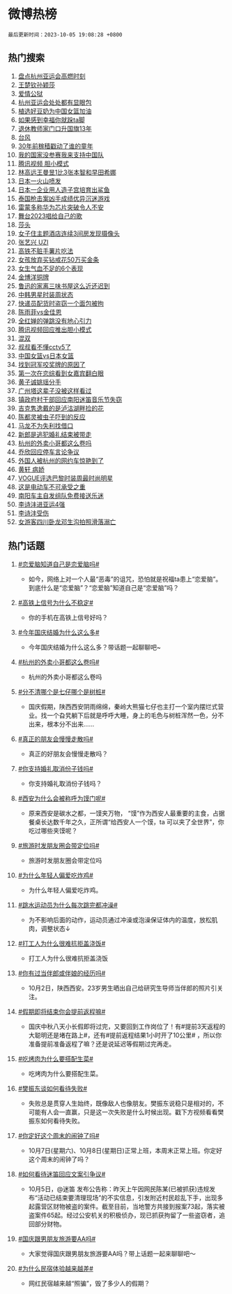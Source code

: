 # 微博热榜

`最后更新时间：2023-10-05 19:08:28 +0800`

## 热门搜索

1. [盘点杭州亚运会高燃时刻](https://m.weibo.cn/search?containerid=100103type%3D1%26t%3D10%26q%3D%23%E7%9B%98%E7%82%B9%E6%9D%AD%E5%B7%9E%E4%BA%9A%E8%BF%90%E4%BC%9A%E9%AB%98%E7%87%83%E6%97%B6%E5%88%BB%23&stream_entry_id=51&isnewpage=1&extparam=seat%3D1%26stream_entry_id%3D51%26pos%3D0%26c_type%3D51%26filter_type%3Drealtimehot%26dgr%3D0%26cate%3D10103%26q%3D%2523%25E7%259B%2598%25E7%2582%25B9%25E6%259D%25AD%25E5%25B7%259E%25E4%25BA%259A%25E8%25BF%2590%25E4%25BC%259A%25E9%25AB%2598%25E7%2587%2583%25E6%2597%25B6%25E5%2588%25BB%2523%26display_time%3D1696504107%26pre_seqid%3D169650410753002028185)
1. [王楚钦孙颖莎](https://m.weibo.cn/search?containerid=100103type%3D1%26t%3D10%26q%3D%E7%8E%8B%E6%A5%9A%E9%92%A6%E5%AD%99%E9%A2%96%E8%8E%8E&stream_entry_id=31&isnewpage=1&extparam=seat%3D1%26realpos%3D1%26dgr%3D0%26pos%3D0%26c_type%3D31%26band_rank%3D1%26flag%3D1%26filter_type%3Drealtimehot%26stream_entry_id%3D31%26q%3D%25E7%258E%258B%25E6%25A5%259A%25E9%2592%25A6%25E5%25AD%2599%25E9%25A2%2596%25E8%258E%258E%26cate%3D5001%26lcate%3D5001%26display_time%3D1696504107%26pre_seqid%3D169650410753002028185)
1. [爱情公狱](https://m.weibo.cn/search?containerid=100103type%3D1%26t%3D10%26q%3D%23%E7%88%B1%E6%83%85%E5%85%AC%E7%8B%B1%23&stream_entry_id=31&isnewpage=1&extparam=seat%3D1%26realpos%3D2%26dgr%3D0%26pos%3D1%26c_type%3D31%26band_rank%3D2%26flag%3D2%26filter_type%3Drealtimehot%26stream_entry_id%3D31%26q%3D%2523%25E7%2588%25B1%25E6%2583%2585%25E5%2585%25AC%25E7%258B%25B1%2523%26cate%3D5001%26lcate%3D5001%26display_time%3D1696504107%26pre_seqid%3D169650410753002028185)
1. [杭州亚运会处处都有显眼包](https://m.weibo.cn/search?containerid=100103type%3D1%26t%3D10%26q%3D%23%E6%9D%AD%E5%B7%9E%E4%BA%9A%E8%BF%90%E4%BC%9A%E5%A4%84%E5%A4%84%E9%83%BD%E6%9C%89%E6%98%BE%E7%9C%BC%E5%8C%85%23&stream_entry_id=31&isnewpage=1&extparam=seat%3D1%26realpos%3D3%26dgr%3D0%26pos%3D2%26c_type%3D31%26band_rank%3D3%26flag%3D0%26filter_type%3Drealtimehot%26stream_entry_id%3D31%26q%3D%2523%25E6%259D%25AD%25E5%25B7%259E%25E4%25BA%259A%25E8%25BF%2590%25E4%25BC%259A%25E5%25A4%2584%25E5%25A4%2584%25E9%2583%25BD%25E6%259C%2589%25E6%2598%25BE%25E7%259C%25BC%25E5%258C%2585%2523%26cate%3D5001%26lcate%3D5001%26display_time%3D1696504107%26pre_seqid%3D169650410753002028185)
1. [植选好豆奶为中国女篮加油](https://m.weibo.cn/search?containerid=100103type%3D1%26t%3D10%26q%3D%23%E6%A4%8D%E9%80%89%E5%A5%BD%E8%B1%86%E5%A5%B6%E4%B8%BA%E4%B8%AD%E5%9B%BD%E5%A5%B3%E7%AF%AE%E5%8A%A0%E6%B2%B9%23&stream_entry_id=31&isnewpage=1&extparam=seat%3D1%26filter_type%3Drealtimehot%26pos%3D3%26c_type%3D31%26band_rank%3D4%26dgr%3D0%26adid%3D207020%26is_ad_pos%3D1%26topic_ad%3D1%26stream_entry_id%3D31%26q%3D%2523%25E6%25A4%258D%25E9%2580%2589%25E5%25A5%25BD%25E8%25B1%2586%25E5%25A5%25B6%25E4%25B8%25BA%25E4%25B8%25AD%25E5%259B%25BD%25E5%25A5%25B3%25E7%25AF%25AE%25E5%258A%25A0%25E6%25B2%25B9%2523%26cate%3D5001%26lcate%3D5001%26display_time%3D1696504107%26pre_seqid%3D169650410753002028185)
1. [如果感到幸福你就跺ta脚](https://m.weibo.cn/search?containerid=100103type%3D1%26t%3D10%26q%3D%23%E5%A6%82%E6%9E%9C%E6%84%9F%E5%88%B0%E5%B9%B8%E7%A6%8F%E4%BD%A0%E5%B0%B1%E8%B7%BAta%E8%84%9A%23&stream_entry_id=31&isnewpage=1&extparam=seat%3D1%26realpos%3D4%26dgr%3D0%26pos%3D4%26c_type%3D31%26band_rank%3D4%26flag%3D32768%26filter_type%3Drealtimehot%26stream_entry_id%3D31%26q%3D%2523%25E5%25A6%2582%25E6%259E%259C%25E6%2584%259F%25E5%2588%25B0%25E5%25B9%25B8%25E7%25A6%258F%25E4%25BD%25A0%25E5%25B0%25B1%25E8%25B7%25BAta%25E8%2584%259A%2523%26cate%3D5001%26lcate%3D5001%26display_time%3D1696504107%26pre_seqid%3D169650410753002028185)
1. [退休教师家门口升国旗13年](https://m.weibo.cn/search?containerid=100103type%3D1%26t%3D10%26q%3D%23%E9%80%80%E4%BC%91%E6%95%99%E5%B8%88%E5%AE%B6%E9%97%A8%E5%8F%A3%E5%8D%87%E5%9B%BD%E6%97%9713%E5%B9%B4%23&stream_entry_id=31&isnewpage=1&extparam=seat%3D1%26realpos%3D5%26dgr%3D0%26pos%3D5%26c_type%3D31%26band_rank%3D5%26flag%3D32768%26filter_type%3Drealtimehot%26stream_entry_id%3D31%26q%3D%2523%25E9%2580%2580%25E4%25BC%2591%25E6%2595%2599%25E5%25B8%2588%25E5%25AE%25B6%25E9%2597%25A8%25E5%258F%25A3%25E5%258D%2587%25E5%259B%25BD%25E6%2597%259713%25E5%25B9%25B4%2523%26cate%3D5001%26lcate%3D5001%26display_time%3D1696504107%26pre_seqid%3D169650410753002028185)
1. [台风](https://m.weibo.cn/search?containerid=100103type%3D1%26t%3D10%26q%3D%E5%8F%B0%E9%A3%8E&stream_entry_id=31&isnewpage=1&extparam=seat%3D1%26realpos%3D6%26dgr%3D0%26pos%3D6%26c_type%3D31%26band_rank%3D6%26flag%3D1%26filter_type%3Drealtimehot%26stream_entry_id%3D31%26q%3D%25E5%258F%25B0%25E9%25A3%258E%26cate%3D5001%26lcate%3D5001%26display_time%3D1696504107%26pre_seqid%3D169650410753002028185)
1. [30年前稼穑戳动了谁的童年](https://m.weibo.cn/search?containerid=100103type%3D1%26t%3D10%26q%3D%2330%E5%B9%B4%E5%89%8D%E7%A8%BC%E7%A9%91%E6%88%B3%E5%8A%A8%E4%BA%86%E8%B0%81%E7%9A%84%E7%AB%A5%E5%B9%B4%23&stream_entry_id=31&isnewpage=1&extparam=seat%3D1%26realpos%3D7%26dgr%3D0%26pos%3D7%26c_type%3D31%26band_rank%3D7%26flag%3D32768%26filter_type%3Drealtimehot%26stream_entry_id%3D31%26q%3D%252330%25E5%25B9%25B4%25E5%2589%258D%25E7%25A8%25BC%25E7%25A9%2591%25E6%2588%25B3%25E5%258A%25A8%25E4%25BA%2586%25E8%25B0%2581%25E7%259A%2584%25E7%25AB%25A5%25E5%25B9%25B4%2523%26cate%3D5001%26lcate%3D5001%26display_time%3D1696504107%26pre_seqid%3D169650410753002028185)
1. [我的国家没参赛我来支持中国队](https://m.weibo.cn/search?containerid=100103type%3D1%26t%3D10%26q%3D%23%E6%88%91%E7%9A%84%E5%9B%BD%E5%AE%B6%E6%B2%A1%E5%8F%82%E8%B5%9B%E6%88%91%E6%9D%A5%E6%94%AF%E6%8C%81%E4%B8%AD%E5%9B%BD%E9%98%9F%23&stream_entry_id=31&isnewpage=1&extparam=seat%3D1%26realpos%3D8%26dgr%3D0%26pos%3D8%26c_type%3D31%26band_rank%3D8%26flag%3D0%26filter_type%3Drealtimehot%26stream_entry_id%3D31%26q%3D%2523%25E6%2588%2591%25E7%259A%2584%25E5%259B%25BD%25E5%25AE%25B6%25E6%25B2%25A1%25E5%258F%2582%25E8%25B5%259B%25E6%2588%2591%25E6%259D%25A5%25E6%2594%25AF%25E6%258C%2581%25E4%25B8%25AD%25E5%259B%25BD%25E9%2598%259F%2523%26cate%3D5001%26lcate%3D5001%26display_time%3D1696504107%26pre_seqid%3D169650410753002028185)
1. [腾讯视频 胆小模式](https://m.weibo.cn/search?containerid=100103type%3D1%26t%3D10%26q%3D%E8%85%BE%E8%AE%AF%E8%A7%86%E9%A2%91+%E8%83%86%E5%B0%8F%E6%A8%A1%E5%BC%8F&stream_entry_id=31&isnewpage=1&extparam=seat%3D1%26realpos%3D9%26dgr%3D0%26pos%3D9%26c_type%3D31%26band_rank%3D9%26flag%3D2%26filter_type%3Drealtimehot%26stream_entry_id%3D31%26q%3D%25E8%2585%25BE%25E8%25AE%25AF%25E8%25A7%2586%25E9%25A2%2591%2520%25E8%2583%2586%25E5%25B0%258F%25E6%25A8%25A1%25E5%25BC%258F%26cate%3D5001%26lcate%3D5001%26display_time%3D1696504107%26pre_seqid%3D169650410753002028185)
1. [林高远王曼昱1比3张本智和早田希娜](https://m.weibo.cn/search?containerid=100103type%3D1%26t%3D10%26q%3D%23%E6%9E%97%E9%AB%98%E8%BF%9C%E7%8E%8B%E6%9B%BC%E6%98%B11%E6%AF%943%E5%BC%A0%E6%9C%AC%E6%99%BA%E5%92%8C%E6%97%A9%E7%94%B0%E5%B8%8C%E5%A8%9C%23&stream_entry_id=31&isnewpage=1&extparam=seat%3D1%26realpos%3D10%26dgr%3D0%26pos%3D10%26c_type%3D31%26band_rank%3D10%26flag%3D1%26filter_type%3Drealtimehot%26stream_entry_id%3D31%26q%3D%2523%25E6%259E%2597%25E9%25AB%2598%25E8%25BF%259C%25E7%258E%258B%25E6%259B%25BC%25E6%2598%25B11%25E6%25AF%25943%25E5%25BC%25A0%25E6%259C%25AC%25E6%2599%25BA%25E5%2592%258C%25E6%2597%25A9%25E7%2594%25B0%25E5%25B8%258C%25E5%25A8%259C%2523%26cate%3D5001%26lcate%3D5001%26display_time%3D1696504107%26pre_seqid%3D169650410753002028185)
1. [日本一火山喷发](https://m.weibo.cn/search?containerid=100103type%3D1%26t%3D10%26q%3D%23%E6%97%A5%E6%9C%AC%E4%B8%80%E7%81%AB%E5%B1%B1%E5%96%B7%E5%8F%91%23&stream_entry_id=31&isnewpage=1&extparam=seat%3D1%26realpos%3D11%26dgr%3D0%26pos%3D11%26c_type%3D31%26band_rank%3D11%26flag%3D2%26filter_type%3Drealtimehot%26stream_entry_id%3D31%26q%3D%2523%25E6%2597%25A5%25E6%259C%25AC%25E4%25B8%2580%25E7%2581%25AB%25E5%25B1%25B1%25E5%2596%25B7%25E5%258F%2591%2523%26cate%3D5001%26lcate%3D5001%26display_time%3D1696504107%26pre_seqid%3D169650410753002028185)
1. [日本一企业用人造子宫培育出鲨鱼](https://m.weibo.cn/search?containerid=100103type%3D1%26t%3D10%26q%3D%23%E6%97%A5%E6%9C%AC%E4%B8%80%E4%BC%81%E4%B8%9A%E7%94%A8%E4%BA%BA%E9%80%A0%E5%AD%90%E5%AE%AB%E5%9F%B9%E8%82%B2%E5%87%BA%E9%B2%A8%E9%B1%BC%23&stream_entry_id=31&isnewpage=1&extparam=seat%3D1%26realpos%3D12%26dgr%3D0%26pos%3D12%26c_type%3D31%26band_rank%3D12%26flag%3D1%26filter_type%3Drealtimehot%26stream_entry_id%3D31%26q%3D%2523%25E6%2597%25A5%25E6%259C%25AC%25E4%25B8%2580%25E4%25BC%2581%25E4%25B8%259A%25E7%2594%25A8%25E4%25BA%25BA%25E9%2580%25A0%25E5%25AD%2590%25E5%25AE%25AB%25E5%259F%25B9%25E8%2582%25B2%25E5%2587%25BA%25E9%25B2%25A8%25E9%25B1%25BC%2523%26cate%3D5001%26lcate%3D5001%26display_time%3D1696504107%26pre_seqid%3D169650410753002028185)
1. [泰国枪击案凶手成绩优异沉迷游戏](https://m.weibo.cn/search?containerid=100103type%3D1%26t%3D10%26q%3D%23%E6%B3%B0%E5%9B%BD%E6%9E%AA%E5%87%BB%E6%A1%88%E5%87%B6%E6%89%8B%E6%88%90%E7%BB%A9%E4%BC%98%E5%BC%82%E6%B2%89%E8%BF%B7%E6%B8%B8%E6%88%8F%23&stream_entry_id=31&isnewpage=1&extparam=seat%3D1%26realpos%3D13%26dgr%3D0%26pos%3D13%26c_type%3D31%26band_rank%3D13%26flag%3D1%26filter_type%3Drealtimehot%26stream_entry_id%3D31%26q%3D%2523%25E6%25B3%25B0%25E5%259B%25BD%25E6%259E%25AA%25E5%2587%25BB%25E6%25A1%2588%25E5%2587%25B6%25E6%2589%258B%25E6%2588%2590%25E7%25BB%25A9%25E4%25BC%2598%25E5%25BC%2582%25E6%25B2%2589%25E8%25BF%25B7%25E6%25B8%25B8%25E6%2588%258F%2523%26cate%3D5001%26lcate%3D5001%26display_time%3D1696504107%26pre_seqid%3D169650410753002028185)
1. [雷蒙多称华为芯片突破令人不安](https://m.weibo.cn/search?containerid=100103type%3D1%26t%3D10%26q%3D%23%E9%9B%B7%E8%92%99%E5%A4%9A%E7%A7%B0%E5%8D%8E%E4%B8%BA%E8%8A%AF%E7%89%87%E7%AA%81%E7%A0%B4%E4%BB%A4%E4%BA%BA%E4%B8%8D%E5%AE%89%23&stream_entry_id=31&isnewpage=1&extparam=seat%3D1%26realpos%3D14%26dgr%3D0%26pos%3D14%26c_type%3D31%26band_rank%3D14%26flag%3D1%26filter_type%3Drealtimehot%26stream_entry_id%3D31%26q%3D%2523%25E9%259B%25B7%25E8%2592%2599%25E5%25A4%259A%25E7%25A7%25B0%25E5%258D%258E%25E4%25B8%25BA%25E8%258A%25AF%25E7%2589%2587%25E7%25AA%2581%25E7%25A0%25B4%25E4%25BB%25A4%25E4%25BA%25BA%25E4%25B8%258D%25E5%25AE%2589%2523%26cate%3D5001%26lcate%3D5001%26display_time%3D1696504107%26pre_seqid%3D169650410753002028185)
1. [舞台2023唱给自己的歌](https://m.weibo.cn/search?containerid=100103type%3D1%26t%3D10%26q%3D%23%E8%88%9E%E5%8F%B02023%E5%94%B1%E7%BB%99%E8%87%AA%E5%B7%B1%E7%9A%84%E6%AD%8C%23&stream_entry_id=31&isnewpage=1&extparam=seat%3D1%26realpos%3D15%26dgr%3D0%26pos%3D15%26c_type%3D31%26band_rank%3D15%26flag%3D0%26adid%3D207039%26filter_type%3Drealtimehot%26stream_entry_id%3D31%26q%3D%2523%25E8%2588%259E%25E5%258F%25B02023%25E5%2594%25B1%25E7%25BB%2599%25E8%2587%25AA%25E5%25B7%25B1%25E7%259A%2584%25E6%25AD%258C%2523%26cate%3D5001%26lcate%3D5001%26display_time%3D1696504107%26pre_seqid%3D169650410753002028185)
1. [莎头](https://m.weibo.cn/search?containerid=100103type%3D1%26t%3D10%26q%3D%E8%8E%8E%E5%A4%B4&stream_entry_id=31&isnewpage=1&extparam=seat%3D1%26realpos%3D16%26dgr%3D0%26pos%3D16%26c_type%3D31%26band_rank%3D16%26flag%3D1%26filter_type%3Drealtimehot%26stream_entry_id%3D31%26q%3D%25E8%258E%258E%25E5%25A4%25B4%26cate%3D5001%26lcate%3D5001%26display_time%3D1696504107%26pre_seqid%3D169650410753002028185)
1. [女子住主题酒店连续3间房发现摄像头](https://m.weibo.cn/search?containerid=100103type%3D1%26t%3D10%26q%3D%23%E5%A5%B3%E5%AD%90%E4%BD%8F%E4%B8%BB%E9%A2%98%E9%85%92%E5%BA%97%E8%BF%9E%E7%BB%AD3%E9%97%B4%E6%88%BF%E5%8F%91%E7%8E%B0%E6%91%84%E5%83%8F%E5%A4%B4%23&stream_entry_id=31&isnewpage=1&extparam=seat%3D1%26realpos%3D17%26dgr%3D0%26pos%3D17%26c_type%3D31%26band_rank%3D17%26flag%3D2%26filter_type%3Drealtimehot%26stream_entry_id%3D31%26q%3D%2523%25E5%25A5%25B3%25E5%25AD%2590%25E4%25BD%258F%25E4%25B8%25BB%25E9%25A2%2598%25E9%2585%2592%25E5%25BA%2597%25E8%25BF%259E%25E7%25BB%25AD3%25E9%2597%25B4%25E6%2588%25BF%25E5%258F%2591%25E7%258E%25B0%25E6%2591%2584%25E5%2583%258F%25E5%25A4%25B4%2523%26cate%3D5001%26lcate%3D5001%26display_time%3D1696504107%26pre_seqid%3D169650410753002028185)
1. [张艺兴 UZI](https://m.weibo.cn/search?containerid=100103type%3D1%26t%3D10%26q%3D%E5%BC%A0%E8%89%BA%E5%85%B4+UZI&stream_entry_id=31&isnewpage=1&extparam=seat%3D1%26realpos%3D18%26dgr%3D0%26pos%3D18%26c_type%3D31%26band_rank%3D18%26flag%3D0%26filter_type%3Drealtimehot%26stream_entry_id%3D31%26q%3D%25E5%25BC%25A0%25E8%2589%25BA%25E5%2585%25B4%2520UZI%26cate%3D5001%26lcate%3D5001%26display_time%3D1696504107%26pre_seqid%3D169650410753002028185)
1. [高铁不脏手薯片吃法](https://m.weibo.cn/search?containerid=100103type%3D1%26t%3D10%26q%3D%23%E9%AB%98%E9%93%81%E4%B8%8D%E8%84%8F%E6%89%8B%E8%96%AF%E7%89%87%E5%90%83%E6%B3%95%23&stream_entry_id=31&isnewpage=1&extparam=seat%3D1%26realpos%3D19%26dgr%3D0%26pos%3D19%26c_type%3D31%26band_rank%3D19%26flag%3D1%26filter_type%3Drealtimehot%26stream_entry_id%3D31%26q%3D%2523%25E9%25AB%2598%25E9%2593%2581%25E4%25B8%258D%25E8%2584%258F%25E6%2589%258B%25E8%2596%25AF%25E7%2589%2587%25E5%2590%2583%25E6%25B3%2595%2523%26cate%3D5001%26lcate%3D5001%26display_time%3D1696504107%26pre_seqid%3D169650410753002028185)
1. [女孩放弃买钻戒花50万买金条](https://m.weibo.cn/search?containerid=100103type%3D1%26t%3D10%26q%3D%23%E5%A5%B3%E5%AD%A9%E6%94%BE%E5%BC%83%E4%B9%B0%E9%92%BB%E6%88%92%E8%8A%B150%E4%B8%87%E4%B9%B0%E9%87%91%E6%9D%A1%23&stream_entry_id=31&isnewpage=1&extparam=seat%3D1%26realpos%3D20%26dgr%3D0%26pos%3D20%26c_type%3D31%26band_rank%3D20%26flag%3D0%26filter_type%3Drealtimehot%26stream_entry_id%3D31%26q%3D%2523%25E5%25A5%25B3%25E5%25AD%25A9%25E6%2594%25BE%25E5%25BC%2583%25E4%25B9%25B0%25E9%2592%25BB%25E6%2588%2592%25E8%258A%25B150%25E4%25B8%2587%25E4%25B9%25B0%25E9%2587%2591%25E6%259D%25A1%2523%26cate%3D5001%26lcate%3D5001%26display_time%3D1696504107%26pre_seqid%3D169650410753002028185)
1. [女生气血不足的6个表现](https://m.weibo.cn/search?containerid=100103type%3D1%26t%3D10%26q%3D%23%E5%A5%B3%E7%94%9F%E6%B0%94%E8%A1%80%E4%B8%8D%E8%B6%B3%E7%9A%846%E4%B8%AA%E8%A1%A8%E7%8E%B0%23&stream_entry_id=31&isnewpage=1&extparam=seat%3D1%26realpos%3D21%26dgr%3D0%26pos%3D21%26c_type%3D31%26band_rank%3D21%26flag%3D0%26filter_type%3Drealtimehot%26stream_entry_id%3D31%26q%3D%2523%25E5%25A5%25B3%25E7%2594%259F%25E6%25B0%2594%25E8%25A1%2580%25E4%25B8%258D%25E8%25B6%25B3%25E7%259A%25846%25E4%25B8%25AA%25E8%25A1%25A8%25E7%258E%25B0%2523%26cate%3D5001%26lcate%3D5001%26display_time%3D1696504107%26pre_seqid%3D169650410753002028185)
1. [金博洋铜牌](https://m.weibo.cn/search?containerid=100103type%3D1%26t%3D10%26q%3D%E9%87%91%E5%8D%9A%E6%B4%8B%E9%93%9C%E7%89%8C&stream_entry_id=31&isnewpage=1&extparam=seat%3D1%26realpos%3D22%26dgr%3D0%26pos%3D22%26c_type%3D31%26band_rank%3D22%26flag%3D1%26filter_type%3Drealtimehot%26stream_entry_id%3D31%26q%3D%25E9%2587%2591%25E5%258D%259A%25E6%25B4%258B%25E9%2593%259C%25E7%2589%258C%26cate%3D5001%26lcate%3D5001%26display_time%3D1696504107%26pre_seqid%3D169650410753002028185)
1. [鲁迅的家离三味书屋这么近还迟到](https://m.weibo.cn/search?containerid=100103type%3D1%26t%3D10%26q%3D%23%E9%B2%81%E8%BF%85%E7%9A%84%E5%AE%B6%E7%A6%BB%E4%B8%89%E5%91%B3%E4%B9%A6%E5%B1%8B%E8%BF%99%E4%B9%88%E8%BF%91%E8%BF%98%E8%BF%9F%E5%88%B0%23&stream_entry_id=31&isnewpage=1&extparam=seat%3D1%26realpos%3D23%26dgr%3D0%26pos%3D23%26c_type%3D31%26band_rank%3D23%26flag%3D0%26filter_type%3Drealtimehot%26stream_entry_id%3D31%26q%3D%2523%25E9%25B2%2581%25E8%25BF%2585%25E7%259A%2584%25E5%25AE%25B6%25E7%25A6%25BB%25E4%25B8%2589%25E5%2591%25B3%25E4%25B9%25A6%25E5%25B1%258B%25E8%25BF%2599%25E4%25B9%2588%25E8%25BF%2591%25E8%25BF%2598%25E8%25BF%259F%25E5%2588%25B0%2523%26cate%3D5001%26lcate%3D5001%26display_time%3D1696504107%26pre_seqid%3D169650410753002028185)
1. [中韩男星时装周状态](https://m.weibo.cn/search?containerid=100103type%3D1%26t%3D10%26q%3D%23%E4%B8%AD%E9%9F%A9%E7%94%B7%E6%98%9F%E6%97%B6%E8%A3%85%E5%91%A8%E7%8A%B6%E6%80%81%23&stream_entry_id=31&isnewpage=1&extparam=seat%3D1%26realpos%3D24%26dgr%3D0%26pos%3D24%26c_type%3D31%26band_rank%3D24%26flag%3D1%26filter_type%3Drealtimehot%26stream_entry_id%3D31%26q%3D%2523%25E4%25B8%25AD%25E9%259F%25A9%25E7%2594%25B7%25E6%2598%259F%25E6%2597%25B6%25E8%25A3%2585%25E5%2591%25A8%25E7%258A%25B6%25E6%2580%2581%2523%26cate%3D5001%26lcate%3D5001%26display_time%3D1696504107%26pre_seqid%3D169650410753002028185)
1. [快递员配货时盗窃一个面包被拘](https://m.weibo.cn/search?containerid=100103type%3D1%26t%3D10%26q%3D%23%E5%BF%AB%E9%80%92%E5%91%98%E9%85%8D%E8%B4%A7%E6%97%B6%E7%9B%97%E7%AA%83%E4%B8%80%E4%B8%AA%E9%9D%A2%E5%8C%85%E8%A2%AB%E6%8B%98%23&stream_entry_id=31&isnewpage=1&extparam=seat%3D1%26realpos%3D25%26dgr%3D0%26pos%3D25%26c_type%3D31%26band_rank%3D25%26flag%3D1%26filter_type%3Drealtimehot%26stream_entry_id%3D31%26q%3D%2523%25E5%25BF%25AB%25E9%2580%2592%25E5%2591%2598%25E9%2585%258D%25E8%25B4%25A7%25E6%2597%25B6%25E7%259B%2597%25E7%25AA%2583%25E4%25B8%2580%25E4%25B8%25AA%25E9%259D%25A2%25E5%258C%2585%25E8%25A2%25AB%25E6%258B%2598%2523%26cate%3D5001%26lcate%3D5001%26display_time%3D1696504107%26pre_seqid%3D169650410753002028185)
1. [陈雨菲vs金佳恩](https://m.weibo.cn/search?containerid=100103type%3D1%26t%3D10%26q%3D%23%E9%99%88%E9%9B%A8%E8%8F%B2vs%E9%87%91%E4%BD%B3%E6%81%A9%23&stream_entry_id=31&isnewpage=1&extparam=seat%3D1%26realpos%3D26%26dgr%3D0%26pos%3D26%26c_type%3D31%26band_rank%3D26%26flag%3D1%26filter_type%3Drealtimehot%26stream_entry_id%3D31%26q%3D%2523%25E9%2599%2588%25E9%259B%25A8%25E8%258F%25B2vs%25E9%2587%2591%25E4%25BD%25B3%25E6%2581%25A9%2523%26cate%3D5001%26lcate%3D5001%26display_time%3D1696504107%26pre_seqid%3D169650410753002028185)
1. [全红婵的弹跳没有地心引力](https://m.weibo.cn/search?containerid=100103type%3D1%26t%3D10%26q%3D%23%E5%85%A8%E7%BA%A2%E5%A9%B5%E7%9A%84%E5%BC%B9%E8%B7%B3%E6%B2%A1%E6%9C%89%E5%9C%B0%E5%BF%83%E5%BC%95%E5%8A%9B%23&stream_entry_id=31&isnewpage=1&extparam=seat%3D1%26realpos%3D27%26dgr%3D0%26pos%3D27%26c_type%3D31%26band_rank%3D27%26flag%3D0%26filter_type%3Drealtimehot%26stream_entry_id%3D31%26q%3D%2523%25E5%2585%25A8%25E7%25BA%25A2%25E5%25A9%25B5%25E7%259A%2584%25E5%25BC%25B9%25E8%25B7%25B3%25E6%25B2%25A1%25E6%259C%2589%25E5%259C%25B0%25E5%25BF%2583%25E5%25BC%2595%25E5%258A%259B%2523%26cate%3D5001%26lcate%3D5001%26display_time%3D1696504107%26pre_seqid%3D169650410753002028185)
1. [腾讯视频回应推出胆小模式](https://m.weibo.cn/search?containerid=100103type%3D1%26t%3D10%26q%3D%23%E8%85%BE%E8%AE%AF%E8%A7%86%E9%A2%91%E5%9B%9E%E5%BA%94%E6%8E%A8%E5%87%BA%E8%83%86%E5%B0%8F%E6%A8%A1%E5%BC%8F%23&stream_entry_id=31&isnewpage=1&extparam=seat%3D1%26realpos%3D28%26dgr%3D0%26pos%3D28%26c_type%3D31%26band_rank%3D28%26flag%3D1%26filter_type%3Drealtimehot%26stream_entry_id%3D31%26q%3D%2523%25E8%2585%25BE%25E8%25AE%25AF%25E8%25A7%2586%25E9%25A2%2591%25E5%259B%259E%25E5%25BA%2594%25E6%258E%25A8%25E5%2587%25BA%25E8%2583%2586%25E5%25B0%258F%25E6%25A8%25A1%25E5%25BC%258F%2523%26cate%3D5001%26lcate%3D5001%26display_time%3D1696504107%26pre_seqid%3D169650410753002028185)
1. [混双](https://m.weibo.cn/search?containerid=100103type%3D1%26t%3D10%26q%3D%E6%B7%B7%E5%8F%8C&stream_entry_id=31&isnewpage=1&extparam=seat%3D1%26realpos%3D29%26dgr%3D0%26pos%3D29%26c_type%3D31%26band_rank%3D29%26flag%3D1%26filter_type%3Drealtimehot%26stream_entry_id%3D31%26q%3D%25E6%25B7%25B7%25E5%258F%258C%26cate%3D5001%26lcate%3D5001%26display_time%3D1696504107%26pre_seqid%3D169650410753002028185)
1. [叔叔看不懂cctv5了](https://m.weibo.cn/search?containerid=100103type%3D1%26t%3D10%26q%3D%23%E5%8F%94%E5%8F%94%E7%9C%8B%E4%B8%8D%E6%87%82cctv5%E4%BA%86%23&stream_entry_id=31&isnewpage=1&extparam=seat%3D1%26realpos%3D30%26dgr%3D0%26pos%3D30%26c_type%3D31%26band_rank%3D30%26flag%3D1%26filter_type%3Drealtimehot%26stream_entry_id%3D31%26q%3D%2523%25E5%258F%2594%25E5%258F%2594%25E7%259C%258B%25E4%25B8%258D%25E6%2587%2582cctv5%25E4%25BA%2586%2523%26cate%3D5001%26lcate%3D5001%26display_time%3D1696504107%26pre_seqid%3D169650410753002028185)
1. [中国女篮vs日本女篮](https://m.weibo.cn/search?containerid=100103type%3D1%26t%3D10%26q%3D%23%E4%B8%AD%E5%9B%BD%E5%A5%B3%E7%AF%AEvs%E6%97%A5%E6%9C%AC%E5%A5%B3%E7%AF%AE%23&stream_entry_id=31&isnewpage=1&extparam=seat%3D1%26realpos%3D31%26dgr%3D0%26pos%3D31%26c_type%3D31%26band_rank%3D31%26flag%3D1%26filter_type%3Drealtimehot%26stream_entry_id%3D31%26q%3D%2523%25E4%25B8%25AD%25E5%259B%25BD%25E5%25A5%25B3%25E7%25AF%25AEvs%25E6%2597%25A5%25E6%259C%25AC%25E5%25A5%25B3%25E7%25AF%25AE%2523%26cate%3D5001%26lcate%3D5001%26display_time%3D1696504107%26pre_seqid%3D169650410753002028185)
1. [找到冠军咬奖牌的原因了](https://m.weibo.cn/search?containerid=100103type%3D1%26t%3D10%26q%3D%23%E6%89%BE%E5%88%B0%E5%86%A0%E5%86%9B%E5%92%AC%E5%A5%96%E7%89%8C%E7%9A%84%E5%8E%9F%E5%9B%A0%E4%BA%86%23&stream_entry_id=31&isnewpage=1&extparam=seat%3D1%26realpos%3D32%26dgr%3D0%26pos%3D32%26c_type%3D31%26band_rank%3D32%26flag%3D0%26filter_type%3Drealtimehot%26stream_entry_id%3D31%26q%3D%2523%25E6%2589%25BE%25E5%2588%25B0%25E5%2586%25A0%25E5%2586%259B%25E5%2592%25AC%25E5%25A5%2596%25E7%2589%258C%25E7%259A%2584%25E5%258E%259F%25E5%259B%25A0%25E4%25BA%2586%2523%26cate%3D5001%26lcate%3D5001%26display_time%3D1696504107%26pre_seqid%3D169650410753002028185)
1. [第一次在恋综看到女嘉宾翻白眼](https://m.weibo.cn/search?containerid=100103type%3D1%26t%3D10%26q%3D%23%E7%AC%AC%E4%B8%80%E6%AC%A1%E5%9C%A8%E6%81%8B%E7%BB%BC%E7%9C%8B%E5%88%B0%E5%A5%B3%E5%98%89%E5%AE%BE%E7%BF%BB%E7%99%BD%E7%9C%BC%23&stream_entry_id=31&isnewpage=1&extparam=seat%3D1%26realpos%3D33%26dgr%3D0%26pos%3D33%26c_type%3D31%26band_rank%3D33%26flag%3D0%26filter_type%3Drealtimehot%26stream_entry_id%3D31%26q%3D%2523%25E7%25AC%25AC%25E4%25B8%2580%25E6%25AC%25A1%25E5%259C%25A8%25E6%2581%258B%25E7%25BB%25BC%25E7%259C%258B%25E5%2588%25B0%25E5%25A5%25B3%25E5%2598%2589%25E5%25AE%25BE%25E7%25BF%25BB%25E7%2599%25BD%25E7%259C%25BC%2523%26cate%3D5001%26lcate%3D5001%26display_time%3D1696504107%26pre_seqid%3D169650410753002028185)
1. [黄子诚姚瑶分手](https://m.weibo.cn/search?containerid=100103type%3D1%26t%3D10%26q%3D%23%E9%BB%84%E5%AD%90%E8%AF%9A%E5%A7%9A%E7%91%B6%E5%88%86%E6%89%8B%23&stream_entry_id=31&isnewpage=1&extparam=seat%3D1%26realpos%3D34%26dgr%3D0%26pos%3D34%26c_type%3D31%26band_rank%3D34%26flag%3D0%26filter_type%3Drealtimehot%26stream_entry_id%3D31%26q%3D%2523%25E9%25BB%2584%25E5%25AD%2590%25E8%25AF%259A%25E5%25A7%259A%25E7%2591%25B6%25E5%2588%2586%25E6%2589%258B%2523%26cate%3D5001%26lcate%3D5001%26display_time%3D1696504107%26pre_seqid%3D169650410753002028185)
1. [广州塔这辈子没被这样看过](https://m.weibo.cn/search?containerid=100103type%3D1%26t%3D10%26q%3D%E5%B9%BF%E5%B7%9E%E5%A1%94%E8%BF%99%E8%BE%88%E5%AD%90%E6%B2%A1%E8%A2%AB%E8%BF%99%E6%A0%B7%E7%9C%8B%E8%BF%87&stream_entry_id=31&isnewpage=1&extparam=seat%3D1%26realpos%3D35%26dgr%3D0%26pos%3D35%26c_type%3D31%26band_rank%3D35%26flag%3D0%26filter_type%3Drealtimehot%26stream_entry_id%3D31%26q%3D%25E5%25B9%25BF%25E5%25B7%259E%25E5%25A1%2594%25E8%25BF%2599%25E8%25BE%2588%25E5%25AD%2590%25E6%25B2%25A1%25E8%25A2%25AB%25E8%25BF%2599%25E6%25A0%25B7%25E7%259C%258B%25E8%25BF%2587%26cate%3D5001%26lcate%3D5001%26display_time%3D1696504107%26pre_seqid%3D169650410753002028185)
1. [镇政府村干部回应南阳迷笛音乐节失窃](https://m.weibo.cn/search?containerid=100103type%3D1%26t%3D10%26q%3D%23%E9%95%87%E6%94%BF%E5%BA%9C%E6%9D%91%E5%B9%B2%E9%83%A8%E5%9B%9E%E5%BA%94%E5%8D%97%E9%98%B3%E8%BF%B7%E7%AC%9B%E9%9F%B3%E4%B9%90%E8%8A%82%E5%A4%B1%E7%AA%83%23&stream_entry_id=31&isnewpage=1&extparam=seat%3D1%26realpos%3D36%26dgr%3D0%26pos%3D36%26c_type%3D31%26band_rank%3D36%26flag%3D0%26filter_type%3Drealtimehot%26stream_entry_id%3D31%26q%3D%2523%25E9%2595%2587%25E6%2594%25BF%25E5%25BA%259C%25E6%259D%2591%25E5%25B9%25B2%25E9%2583%25A8%25E5%259B%259E%25E5%25BA%2594%25E5%258D%2597%25E9%2598%25B3%25E8%25BF%25B7%25E7%25AC%259B%25E9%259F%25B3%25E4%25B9%2590%25E8%258A%2582%25E5%25A4%25B1%25E7%25AA%2583%2523%26cate%3D5001%26lcate%3D5001%26display_time%3D1696504107%26pre_seqid%3D169650410753002028185)
1. [吉克隽逸戴的是泸沽湖畔捡的花](https://m.weibo.cn/search?containerid=100103type%3D1%26t%3D10%26q%3D%23%E5%90%89%E5%85%8B%E9%9A%BD%E9%80%B8%E6%88%B4%E7%9A%84%E6%98%AF%E6%B3%B8%E6%B2%BD%E6%B9%96%E7%95%94%E6%8D%A1%E7%9A%84%E8%8A%B1%23&stream_entry_id=31&isnewpage=1&extparam=seat%3D1%26realpos%3D37%26dgr%3D0%26pos%3D37%26c_type%3D31%26band_rank%3D37%26flag%3D1%26filter_type%3Drealtimehot%26stream_entry_id%3D31%26q%3D%2523%25E5%2590%2589%25E5%2585%258B%25E9%259A%25BD%25E9%2580%25B8%25E6%2588%25B4%25E7%259A%2584%25E6%2598%25AF%25E6%25B3%25B8%25E6%25B2%25BD%25E6%25B9%2596%25E7%2595%2594%25E6%258D%25A1%25E7%259A%2584%25E8%258A%25B1%2523%26cate%3D5001%26lcate%3D5001%26display_time%3D1696504107%26pre_seqid%3D169650410753002028185)
1. [陈都灵被虫子吓到的反应](https://m.weibo.cn/search?containerid=100103type%3D1%26t%3D10%26q%3D%23%E9%99%88%E9%83%BD%E7%81%B5%E8%A2%AB%E8%99%AB%E5%AD%90%E5%90%93%E5%88%B0%E7%9A%84%E5%8F%8D%E5%BA%94%23&stream_entry_id=31&isnewpage=1&extparam=seat%3D1%26realpos%3D38%26dgr%3D0%26pos%3D38%26c_type%3D31%26band_rank%3D38%26flag%3D1%26filter_type%3Drealtimehot%26stream_entry_id%3D31%26q%3D%2523%25E9%2599%2588%25E9%2583%25BD%25E7%2581%25B5%25E8%25A2%25AB%25E8%2599%25AB%25E5%25AD%2590%25E5%2590%2593%25E5%2588%25B0%25E7%259A%2584%25E5%258F%258D%25E5%25BA%2594%2523%26cate%3D5001%26lcate%3D5001%26display_time%3D1696504107%26pre_seqid%3D169650410753002028185)
1. [马龙不为失利找借口](https://m.weibo.cn/search?containerid=100103type%3D1%26t%3D10%26q%3D%E9%A9%AC%E9%BE%99%E4%B8%8D%E4%B8%BA%E5%A4%B1%E5%88%A9%E6%89%BE%E5%80%9F%E5%8F%A3&stream_entry_id=31&isnewpage=1&extparam=seat%3D1%26realpos%3D39%26dgr%3D0%26pos%3D39%26c_type%3D31%26band_rank%3D39%26flag%3D1%26filter_type%3Drealtimehot%26stream_entry_id%3D31%26q%3D%25E9%25A9%25AC%25E9%25BE%2599%25E4%25B8%258D%25E4%25B8%25BA%25E5%25A4%25B1%25E5%2588%25A9%25E6%2589%25BE%25E5%2580%259F%25E5%258F%25A3%26cate%3D5001%26lcate%3D5001%26display_time%3D1696504107%26pre_seqid%3D169650410753002028185)
1. [新郎是逃犯婚礼结束被带走](https://m.weibo.cn/search?containerid=100103type%3D1%26t%3D10%26q%3D%23%E6%96%B0%E9%83%8E%E6%98%AF%E9%80%83%E7%8A%AF%E5%A9%9A%E7%A4%BC%E7%BB%93%E6%9D%9F%E8%A2%AB%E5%B8%A6%E8%B5%B0%23&stream_entry_id=31&isnewpage=1&extparam=seat%3D1%26realpos%3D40%26dgr%3D0%26pos%3D40%26c_type%3D31%26band_rank%3D40%26flag%3D0%26filter_type%3Drealtimehot%26stream_entry_id%3D31%26q%3D%2523%25E6%2596%25B0%25E9%2583%258E%25E6%2598%25AF%25E9%2580%2583%25E7%258A%25AF%25E5%25A9%259A%25E7%25A4%25BC%25E7%25BB%2593%25E6%259D%259F%25E8%25A2%25AB%25E5%25B8%25A6%25E8%25B5%25B0%2523%26cate%3D5001%26lcate%3D5001%26display_time%3D1696504107%26pre_seqid%3D169650410753002028185)
1. [杭州的外卖小哥都这么卷吗](https://m.weibo.cn/search?containerid=100103type%3D1%26t%3D10%26q%3D%23%E6%9D%AD%E5%B7%9E%E7%9A%84%E5%A4%96%E5%8D%96%E5%B0%8F%E5%93%A5%E9%83%BD%E8%BF%99%E4%B9%88%E5%8D%B7%E5%90%97%23&stream_entry_id=31&isnewpage=1&extparam=seat%3D1%26realpos%3D41%26dgr%3D0%26pos%3D41%26c_type%3D31%26band_rank%3D41%26flag%3D1%26filter_type%3Drealtimehot%26stream_entry_id%3D31%26q%3D%2523%25E6%259D%25AD%25E5%25B7%259E%25E7%259A%2584%25E5%25A4%2596%25E5%258D%2596%25E5%25B0%258F%25E5%2593%25A5%25E9%2583%25BD%25E8%25BF%2599%25E4%25B9%2588%25E5%258D%25B7%25E5%2590%2597%2523%26cate%3D5001%26lcate%3D5001%26display_time%3D1696504107%26pre_seqid%3D169650410753002028185)
1. [乔欣回应停车言论争议](https://m.weibo.cn/search?containerid=100103type%3D1%26t%3D10%26q%3D%23%E4%B9%94%E6%AC%A3%E5%9B%9E%E5%BA%94%E5%81%9C%E8%BD%A6%E8%A8%80%E8%AE%BA%E4%BA%89%E8%AE%AE%23&stream_entry_id=31&isnewpage=1&extparam=seat%3D1%26realpos%3D42%26dgr%3D0%26pos%3D42%26c_type%3D31%26band_rank%3D42%26flag%3D0%26filter_type%3Drealtimehot%26stream_entry_id%3D31%26q%3D%2523%25E4%25B9%2594%25E6%25AC%25A3%25E5%259B%259E%25E5%25BA%2594%25E5%2581%259C%25E8%25BD%25A6%25E8%25A8%2580%25E8%25AE%25BA%25E4%25BA%2589%25E8%25AE%25AE%2523%26cate%3D5001%26lcate%3D5001%26display_time%3D1696504107%26pre_seqid%3D169650410753002028185)
1. [外国人被杭州的网约车惊艳到了](https://m.weibo.cn/search?containerid=100103type%3D1%26t%3D10%26q%3D%23%E5%A4%96%E5%9B%BD%E4%BA%BA%E8%A2%AB%E6%9D%AD%E5%B7%9E%E7%9A%84%E7%BD%91%E7%BA%A6%E8%BD%A6%E6%83%8A%E8%89%B3%E5%88%B0%E4%BA%86%23&stream_entry_id=31&isnewpage=1&extparam=seat%3D1%26realpos%3D43%26dgr%3D0%26pos%3D43%26c_type%3D31%26band_rank%3D43%26flag%3D1%26filter_type%3Drealtimehot%26stream_entry_id%3D31%26q%3D%2523%25E5%25A4%2596%25E5%259B%25BD%25E4%25BA%25BA%25E8%25A2%25AB%25E6%259D%25AD%25E5%25B7%259E%25E7%259A%2584%25E7%25BD%2591%25E7%25BA%25A6%25E8%25BD%25A6%25E6%2583%258A%25E8%2589%25B3%25E5%2588%25B0%25E4%25BA%2586%2523%26cate%3D5001%26lcate%3D5001%26display_time%3D1696504107%26pre_seqid%3D169650410753002028185)
1. [黄轩 病娇](https://m.weibo.cn/search?containerid=100103type%3D1%26t%3D10%26q%3D%E9%BB%84%E8%BD%A9+%E7%97%85%E5%A8%87&stream_entry_id=31&isnewpage=1&extparam=seat%3D1%26realpos%3D44%26dgr%3D0%26pos%3D44%26c_type%3D31%26band_rank%3D44%26flag%3D0%26filter_type%3Drealtimehot%26stream_entry_id%3D31%26q%3D%25E9%25BB%2584%25E8%25BD%25A9%2520%25E7%2597%2585%25E5%25A8%2587%26cate%3D5001%26lcate%3D5001%26display_time%3D1696504107%26pre_seqid%3D169650410753002028185)
1. [VOGUE评选巴黎时装周最时尚明星](https://m.weibo.cn/search?containerid=100103type%3D1%26t%3D10%26q%3D%23VOGUE%E8%AF%84%E9%80%89%E5%B7%B4%E9%BB%8E%E6%97%B6%E8%A3%85%E5%91%A8%E6%9C%80%E6%97%B6%E5%B0%9A%E6%98%8E%E6%98%9F%23&stream_entry_id=31&isnewpage=1&extparam=seat%3D1%26realpos%3D45%26dgr%3D0%26pos%3D45%26c_type%3D31%26band_rank%3D45%26flag%3D0%26filter_type%3Drealtimehot%26stream_entry_id%3D31%26q%3D%2523VOGUE%25E8%25AF%2584%25E9%2580%2589%25E5%25B7%25B4%25E9%25BB%258E%25E6%2597%25B6%25E8%25A3%2585%25E5%2591%25A8%25E6%259C%2580%25E6%2597%25B6%25E5%25B0%259A%25E6%2598%258E%25E6%2598%259F%2523%26cate%3D5001%26lcate%3D5001%26display_time%3D1696504107%26pre_seqid%3D169650410753002028185)
1. [这是电动车不可承受之重](https://m.weibo.cn/search?containerid=100103type%3D1%26t%3D10%26q%3D%23%E8%BF%99%E6%98%AF%E7%94%B5%E5%8A%A8%E8%BD%A6%E4%B8%8D%E5%8F%AF%E6%89%BF%E5%8F%97%E4%B9%8B%E9%87%8D%23&stream_entry_id=31&isnewpage=1&extparam=seat%3D1%26realpos%3D46%26dgr%3D0%26pos%3D46%26c_type%3D31%26band_rank%3D46%26flag%3D0%26filter_type%3Drealtimehot%26stream_entry_id%3D31%26q%3D%2523%25E8%25BF%2599%25E6%2598%25AF%25E7%2594%25B5%25E5%258A%25A8%25E8%25BD%25A6%25E4%25B8%258D%25E5%258F%25AF%25E6%2589%25BF%25E5%258F%2597%25E4%25B9%258B%25E9%2587%258D%2523%26cate%3D5001%26lcate%3D5001%26display_time%3D1696504107%26pre_seqid%3D169650410753002028185)
1. [南阳车主自发组队免费接送乐迷](https://m.weibo.cn/search?containerid=100103type%3D1%26t%3D10%26q%3D%23%E5%8D%97%E9%98%B3%E8%BD%A6%E4%B8%BB%E8%87%AA%E5%8F%91%E7%BB%84%E9%98%9F%E5%85%8D%E8%B4%B9%E6%8E%A5%E9%80%81%E4%B9%90%E8%BF%B7%23&stream_entry_id=31&isnewpage=1&extparam=seat%3D1%26realpos%3D47%26dgr%3D0%26pos%3D47%26c_type%3D31%26band_rank%3D47%26flag%3D1%26filter_type%3Drealtimehot%26stream_entry_id%3D31%26q%3D%2523%25E5%258D%2597%25E9%2598%25B3%25E8%25BD%25A6%25E4%25B8%25BB%25E8%2587%25AA%25E5%258F%2591%25E7%25BB%2584%25E9%2598%259F%25E5%2585%258D%25E8%25B4%25B9%25E6%258E%25A5%25E9%2580%2581%25E4%25B9%2590%25E8%25BF%25B7%2523%26cate%3D5001%26lcate%3D5001%26display_time%3D1696504107%26pre_seqid%3D169650410753002028185)
1. [李诗沣进亚运4强](https://m.weibo.cn/search?containerid=100103type%3D1%26t%3D10%26q%3D%23%E6%9D%8E%E8%AF%97%E6%B2%A3%E8%BF%9B%E4%BA%9A%E8%BF%904%E5%BC%BA%23&stream_entry_id=31&isnewpage=1&extparam=seat%3D1%26realpos%3D48%26dgr%3D0%26pos%3D48%26c_type%3D31%26band_rank%3D48%26flag%3D1%26filter_type%3Drealtimehot%26stream_entry_id%3D31%26q%3D%2523%25E6%259D%258E%25E8%25AF%2597%25E6%25B2%25A3%25E8%25BF%259B%25E4%25BA%259A%25E8%25BF%25904%25E5%25BC%25BA%2523%26cate%3D5001%26lcate%3D5001%26display_time%3D1696504107%26pre_seqid%3D169650410753002028185)
1. [李诗沣受伤](https://m.weibo.cn/search?containerid=100103type%3D1%26t%3D10%26q%3D%23%E6%9D%8E%E8%AF%97%E6%B2%A3%E5%8F%97%E4%BC%A4%23&stream_entry_id=31&isnewpage=1&extparam=seat%3D1%26realpos%3D49%26dgr%3D0%26pos%3D49%26c_type%3D31%26band_rank%3D49%26flag%3D1%26filter_type%3Drealtimehot%26stream_entry_id%3D31%26q%3D%2523%25E6%259D%258E%25E8%25AF%2597%25E6%25B2%25A3%25E5%258F%2597%25E4%25BC%25A4%2523%26cate%3D5001%26lcate%3D5001%26display_time%3D1696504107%26pre_seqid%3D169650410753002028185)
1. [女游客四川卧龙邓生沟拍照滑落溺亡](https://m.weibo.cn/search?containerid=100103type%3D1%26t%3D10%26q%3D%23%E5%A5%B3%E6%B8%B8%E5%AE%A2%E5%9B%9B%E5%B7%9D%E5%8D%A7%E9%BE%99%E9%82%93%E7%94%9F%E6%B2%9F%E6%8B%8D%E7%85%A7%E6%BB%91%E8%90%BD%E6%BA%BA%E4%BA%A1%23&stream_entry_id=31&isnewpage=1&extparam=seat%3D1%26realpos%3D50%26dgr%3D0%26pos%3D50%26c_type%3D31%26band_rank%3D50%26flag%3D0%26filter_type%3Drealtimehot%26stream_entry_id%3D31%26q%3D%2523%25E5%25A5%25B3%25E6%25B8%25B8%25E5%25AE%25A2%25E5%259B%259B%25E5%25B7%259D%25E5%258D%25A7%25E9%25BE%2599%25E9%2582%2593%25E7%2594%259F%25E6%25B2%259F%25E6%258B%258D%25E7%2585%25A7%25E6%25BB%2591%25E8%2590%25BD%25E6%25BA%25BA%25E4%25BA%25A1%2523%26cate%3D5001%26lcate%3D5001%26display_time%3D1696504107%26pre_seqid%3D169650410753002028185)

## 热门话题

1. [#恋爱脑知道自己是恋爱脑吗#](https://m.weibo.cn/search?containerid=231522type%3D1%26t%3D10%26q%3D%23%E6%81%8B%E7%88%B1%E8%84%91%E7%9F%A5%E9%81%93%E8%87%AA%E5%B7%B1%E6%98%AF%E6%81%8B%E7%88%B1%E8%84%91%E5%90%97%23&stream_entry_id=128&isnewpage=1&extparam=seat%3D1%26unitid%3D1696468896533%26pos%3D1-0-0%26c_type%3D128%26dgr%3D0%26cate%3D5004%26lcate%3D5004%26display_time%3D1696504108%26pre_seqid%3D16965041084619645539)
    - 如今，网络上对一个人最“恶毒”的诅咒，恐怕就是祝福ta患上“恋爱脑”。到底什么是“恋爱脑”？“恋爱脑”知道自己是“恋爱脑”吗？

1. [#高铁上信号为什么不稳定#](https://m.weibo.cn/search?containerid=231522type%3D1%26t%3D10%26q%3D%23%E9%AB%98%E9%93%81%E4%B8%8A%E4%BF%A1%E5%8F%B7%E4%B8%BA%E4%BB%80%E4%B9%88%E4%B8%8D%E7%A8%B3%E5%AE%9A%23&stream_entry_id=128&isnewpage=1&extparam=seat%3D1%26unitid%3D1696408299276%26pos%3D1-0-1%26c_type%3D128%26dgr%3D0%26cate%3D5004%26lcate%3D5004%26display_time%3D1696504108%26pre_seqid%3D16965041084619645539)
    - 你的手机在高铁上信号好吗？

1. [#今年国庆结婚为什么这么多#](https://m.weibo.cn/search?containerid=231522type%3D1%26t%3D10%26q%3D%23%E4%BB%8A%E5%B9%B4%E5%9B%BD%E5%BA%86%E7%BB%93%E5%A9%9A%E4%B8%BA%E4%BB%80%E4%B9%88%E8%BF%99%E4%B9%88%E5%A4%9A%23&stream_entry_id=128&isnewpage=1&extparam=seat%3D1%26unitid%3D1696489291339%26pos%3D1-0-2%26c_type%3D128%26dgr%3D0%26cate%3D5004%26lcate%3D5004%26display_time%3D1696504108%26pre_seqid%3D16965041084619645539)
    - 今年国庆结婚为什么这么多？带话题一起聊聊吧~

1. [#杭州的外卖小哥都这么卷吗#](https://m.weibo.cn/search?containerid=231522type%3D1%26t%3D10%26q%3D%23%E6%9D%AD%E5%B7%9E%E7%9A%84%E5%A4%96%E5%8D%96%E5%B0%8F%E5%93%A5%E9%83%BD%E8%BF%99%E4%B9%88%E5%8D%B7%E5%90%97%23&stream_entry_id=128&isnewpage=1&extparam=seat%3D1%26unitid%3D1696500382649%26pos%3D1-0-3%26c_type%3D128%26dgr%3D0%26cate%3D5004%26lcate%3D5004%26display_time%3D1696504108%26pre_seqid%3D16965041084619645539)
    - 杭州的外卖小哥都这么卷吗

1. [#分不清哪个是七仔哪个是树桩#](https://m.weibo.cn/search?containerid=231522type%3D1%26t%3D10%26q%3D%23%E5%88%86%E4%B8%8D%E6%B8%85%E5%93%AA%E4%B8%AA%E6%98%AF%E4%B8%83%E4%BB%94%E5%93%AA%E4%B8%AA%E6%98%AF%E6%A0%91%E6%A1%A9%23&stream_entry_id=128&isnewpage=1&extparam=seat%3D1%26unitid%3D1696475804226%26pos%3D1-0-4%26c_type%3D128%26dgr%3D0%26cate%3D5004%26lcate%3D5004%26display_time%3D1696504108%26pre_seqid%3D16965041084619645539)
    - 国庆假期，陕西西安阴雨绵绵，秦岭大熊猫七仔也主打一个室内摆烂式营业。找一个旮旯躺下后就是呼呼大睡，身上的毛色与树桩浑然一色，分不出来，根本分不出来……

1. [#真正的朋友会慢慢走散吗#](https://m.weibo.cn/search?containerid=231522type%3D1%26t%3D10%26q%3D%23%E7%9C%9F%E6%AD%A3%E7%9A%84%E6%9C%8B%E5%8F%8B%E4%BC%9A%E6%85%A2%E6%85%A2%E8%B5%B0%E6%95%A3%E5%90%97%23&stream_entry_id=128&isnewpage=1&extparam=seat%3D1%26unitid%3D1696346496450%26pos%3D1-0-5%26c_type%3D128%26dgr%3D0%26cate%3D5004%26lcate%3D5004%26display_time%3D1696504108%26pre_seqid%3D16965041084619645539)
    - 真正的好朋友会慢慢走散吗？

1. [#你支持婚礼取消份子钱吗#](https://m.weibo.cn/search?containerid=231522type%3D1%26t%3D10%26q%3D%23%E4%BD%A0%E6%94%AF%E6%8C%81%E5%A9%9A%E7%A4%BC%E5%8F%96%E6%B6%88%E4%BB%BD%E5%AD%90%E9%92%B1%E5%90%97%23&stream_entry_id=128&isnewpage=1&extparam=seat%3D1%26unitid%3D1696334503718%26pos%3D1-0-6%26c_type%3D128%26dgr%3D0%26cate%3D5004%26lcate%3D5004%26display_time%3D1696504108%26pre_seqid%3D16965041084619645539)
    - 你支持婚礼取消份子钱吗？

1. [#西安为什么会被称呼为馍门呢#](https://m.weibo.cn/search?containerid=231522type%3D1%26t%3D10%26q%3D%23%E8%A5%BF%E5%AE%89%E4%B8%BA%E4%BB%80%E4%B9%88%E4%BC%9A%E8%A2%AB%E7%A7%B0%E5%91%BC%E4%B8%BA%E9%A6%8D%E9%97%A8%E5%91%A2%23&stream_entry_id=128&isnewpage=1&extparam=seat%3D1%26unitid%3D1696339898599%26pos%3D1-0-7%26c_type%3D128%26dgr%3D0%26cate%3D5004%26lcate%3D5004%26display_time%3D1696504108%26pre_seqid%3D16965041084619645539)
    - 原来西安是碳水之都，一馍夹万物， “馍”作为西安人最重要的主食，占据餐桌长达数千年之久，正所谓“给西安人一个馍，ta 可以夹了全世界”，你吃过哪些夹馍呢？

1. [#旅游时发朋友圈会带定位吗#](https://m.weibo.cn/search?containerid=231522type%3D1%26t%3D10%26q%3D%23%E6%97%85%E6%B8%B8%E6%97%B6%E5%8F%91%E6%9C%8B%E5%8F%8B%E5%9C%88%E4%BC%9A%E5%B8%A6%E5%AE%9A%E4%BD%8D%E5%90%97%23&stream_entry_id=128&isnewpage=1&extparam=seat%3D1%26unitid%3D1696375609097%26pos%3D1-0-8%26c_type%3D128%26dgr%3D0%26cate%3D5004%26lcate%3D5004%26display_time%3D1696504108%26pre_seqid%3D16965041084619645539)
    - 旅游时发朋友圈会带定位吗

1. [#为什么年轻人偏爱吃炸鸡#](https://m.weibo.cn/search?containerid=231522type%3D1%26t%3D10%26q%3D%23%E4%B8%BA%E4%BB%80%E4%B9%88%E5%B9%B4%E8%BD%BB%E4%BA%BA%E5%81%8F%E7%88%B1%E5%90%83%E7%82%B8%E9%B8%A1%23&stream_entry_id=128&isnewpage=1&extparam=seat%3D1%26unitid%3D1696408880192%26pos%3D1-0-9%26c_type%3D128%26dgr%3D0%26cate%3D5004%26lcate%3D5004%26display_time%3D1696504108%26pre_seqid%3D16965041084619645539)
    - 为什么年轻人偏爱吃炸鸡。

1. [#跳水运动员为什么每次跳完都冲澡#](https://m.weibo.cn/search?containerid=231522type%3D1%26t%3D10%26q%3D%23%E8%B7%B3%E6%B0%B4%E8%BF%90%E5%8A%A8%E5%91%98%E4%B8%BA%E4%BB%80%E4%B9%88%E6%AF%8F%E6%AC%A1%E8%B7%B3%E5%AE%8C%E9%83%BD%E5%86%B2%E6%BE%A1%23&stream_entry_id=128&isnewpage=1&extparam=seat%3D1%26unitid%3D1696414577077%26pos%3D1-0-10%26c_type%3D128%26dgr%3D0%26cate%3D5004%26lcate%3D5004%26display_time%3D1696504108%26pre_seqid%3D16965041084619645539)
    - 为不影响后面的动作，运动员通过冲澡或泡澡保证体内的温度，放松肌肉，调整状态↓

1. [#打工人为什么很难抗拒盖浇饭#](https://m.weibo.cn/search?containerid=231522type%3D1%26t%3D10%26q%3D%23%E6%89%93%E5%B7%A5%E4%BA%BA%E4%B8%BA%E4%BB%80%E4%B9%88%E5%BE%88%E9%9A%BE%E6%8A%97%E6%8B%92%E7%9B%96%E6%B5%87%E9%A5%AD%23&stream_entry_id=128&isnewpage=1&extparam=seat%3D1%26unitid%3D1696422405641%26pos%3D1-0-11%26c_type%3D128%26dgr%3D0%26cate%3D5004%26lcate%3D5004%26display_time%3D1696504108%26pre_seqid%3D16965041084619645539)
    - 打工人为什么很难抗拒盖浇饭

1. [#你有过当伴郎或伴娘的经历吗#](https://m.weibo.cn/search?containerid=231522type%3D1%26t%3D10%26q%3D%23%E4%BD%A0%E6%9C%89%E8%BF%87%E5%BD%93%E4%BC%B4%E9%83%8E%E6%88%96%E4%BC%B4%E5%A8%98%E7%9A%84%E7%BB%8F%E5%8E%86%E5%90%97%23&stream_entry_id=128&isnewpage=1&extparam=seat%3D1%26unitid%3D1696476103154%26pos%3D1-0-12%26c_type%3D128%26dgr%3D0%26cate%3D5004%26lcate%3D5004%26display_time%3D1696504108%26pre_seqid%3D16965041084619645539)
    - 10月2日，陕西西安。23岁男生晒出自己给研究生导师当伴郎的照片引关注。

1. [#假期即将结束你会提前返程嘛#](https://m.weibo.cn/search?containerid=231522type%3D1%26t%3D10%26q%3D%23%E5%81%87%E6%9C%9F%E5%8D%B3%E5%B0%86%E7%BB%93%E6%9D%9F%E4%BD%A0%E4%BC%9A%E6%8F%90%E5%89%8D%E8%BF%94%E7%A8%8B%E5%98%9B%23&stream_entry_id=128&isnewpage=1&extparam=seat%3D1%26unitid%3D1696490214055%26pos%3D1-0-13%26c_type%3D128%26dgr%3D0%26cate%3D5004%26lcate%3D5004%26display_time%3D1696504108%26pre_seqid%3D16965041084619645539)
    - 国庆中秋八天小长假即将过完，又要回到工作岗位了！有#提前3天返程的大聪明还是堵在路上#，还有#提前返程结果1小时开了10公里# ，所以你准备提前准备返程了嘛？还是说延迟等假期过完再走。

1. [#吃烤肉为什么要搭配生菜#](https://m.weibo.cn/search?containerid=231522type%3D1%26t%3D10%26q%3D%23%E5%90%83%E7%83%A4%E8%82%89%E4%B8%BA%E4%BB%80%E4%B9%88%E8%A6%81%E6%90%AD%E9%85%8D%E7%94%9F%E8%8F%9C%23&stream_entry_id=128&isnewpage=1&extparam=seat%3D1%26unitid%3D1696430803303%26pos%3D1-0-14%26c_type%3D128%26dgr%3D0%26cate%3D5004%26lcate%3D5004%26display_time%3D1696504108%26pre_seqid%3D16965041084619645539)
    - 吃烤肉为什么要搭配生菜。

1. [#樊振东谈如何看待失败#](https://m.weibo.cn/search?containerid=231522type%3D1%26t%3D10%26q%3D%23%E6%A8%8A%E6%8C%AF%E4%B8%9C%E8%B0%88%E5%A6%82%E4%BD%95%E7%9C%8B%E5%BE%85%E5%A4%B1%E8%B4%A5%23&stream_entry_id=128&isnewpage=1&extparam=seat%3D1%26unitid%3D1696424500010%26pos%3D1-0-15%26c_type%3D128%26dgr%3D0%26cate%3D5004%26lcate%3D5004%26display_time%3D1696504108%26pre_seqid%3D16965041084619645539)
    - 失败总是贯穿人生始终，既像敌人也像朋友。樊振东说稳只是相对的，不可能有人会一直赢，只是这一次失败是什么时候出现。戳下方视频看看樊振东如何看待失败。

1. [#你定好这个周末的闹钟了吗#](https://m.weibo.cn/search?containerid=231522type%3D1%26t%3D10%26q%3D%23%E4%BD%A0%E5%AE%9A%E5%A5%BD%E8%BF%99%E4%B8%AA%E5%91%A8%E6%9C%AB%E7%9A%84%E9%97%B9%E9%92%9F%E4%BA%86%E5%90%97%23&stream_entry_id=128&isnewpage=1&extparam=seat%3D1%26unitid%3D1696486293824%26pos%3D1-0-16%26c_type%3D128%26dgr%3D0%26cate%3D5004%26lcate%3D5004%26display_time%3D1696504108%26pre_seqid%3D16965041084619645539)
    - 10月7日(星期六)、10月8日(星期日)正常上班，本周末正常上班。你定好这个周末的闹钟了吗？

1. [#如何看待迷笛回应文案引争议#](https://m.weibo.cn/search?containerid=231522type%3D1%26t%3D10%26q%3D%23%E5%A6%82%E4%BD%95%E7%9C%8B%E5%BE%85%E8%BF%B7%E7%AC%9B%E5%9B%9E%E5%BA%94%E6%96%87%E6%A1%88%E5%BC%95%E4%BA%89%E8%AE%AE%23&stream_entry_id=128&isnewpage=1&extparam=seat%3D1%26unitid%3D1696484193433%26pos%3D1-0-17%26c_type%3D128%26dgr%3D0%26cate%3D5004%26lcate%3D5004%26display_time%3D1696504108%26pre_seqid%3D16965041084619645539)
    - 10月5日，@迷笛 发布公告称：昨天上午因网民陈某(已被抓获)违规发布“活动已结束要清理现场”的不实信息，引发附近村民趁乱下手，出现多起露营区财物被盗的案件。截至目前，当地警方共接到报案73起，落实被盗案件65起。经过公安机关的积极侦办，现已抓获拘留了一些盗窃者，追回部分财物。

1. [#国庆跟男朋友旅游要AA吗#](https://m.weibo.cn/search?containerid=231522type%3D1%26t%3D10%26q%3D%23%E5%9B%BD%E5%BA%86%E8%B7%9F%E7%94%B7%E6%9C%8B%E5%8F%8B%E6%97%85%E6%B8%B8%E8%A6%81AA%E5%90%97%23&stream_entry_id=128&isnewpage=1&extparam=seat%3D1%26unitid%3D1696499793134%26pos%3D1-0-18%26c_type%3D128%26dgr%3D0%26cate%3D5004%26lcate%3D5004%26display_time%3D1696504108%26pre_seqid%3D16965041084619645539)
    - 大家觉得国庆跟男朋友旅游要AA吗？带上话题一起来聊聊吧～

1. [#为什么民宿体验越来越差#](https://m.weibo.cn/search?containerid=231522type%3D1%26t%3D10%26q%3D%23%E4%B8%BA%E4%BB%80%E4%B9%88%E6%B0%91%E5%AE%BF%E4%BD%93%E9%AA%8C%E8%B6%8A%E6%9D%A5%E8%B6%8A%E5%B7%AE%23&stream_entry_id=128&isnewpage=1&extparam=seat%3D1%26unitid%3D1696413384407%26pos%3D1-0-19%26c_type%3D128%26dgr%3D0%26cate%3D5004%26lcate%3D5004%26display_time%3D1696504108%26pre_seqid%3D16965041084619645539)
    - 网红民宿越来越“照骗”，毁了多少人的假期？

